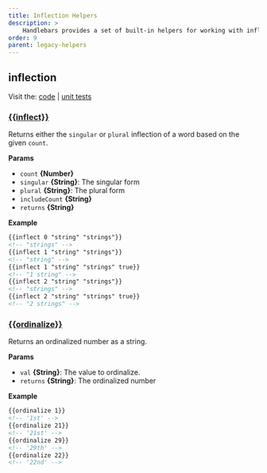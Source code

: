 ```yaml
---
title: Inflection Helpers
description: >
    Handlebars provides a set of built-in helpers for working with inflection. These helpers are used to format and manipulate words, making it easier to display text in a readable format.
order: 9
parent: legacy-helpers
---
```


## inflection

Visit the: [code](https://github.com/jaredwray/fumanchu/tree/main/helpers/lib/inflection.js) | [unit tests](https://github.com/jaredwray/fumanchu/tree/main/helpers/test/inflection.js)

### [{{inflect}}](https://github.com/jaredwray/fumanchu/tree/main/helpers/lib/inflection.js#L30)

Returns either the `singular` or `plural` inflection of a word based on the given `count`.

**Params**

* `count` **{Number}**
* `singular` **{String}**: The singular form
* `plural` **{String}**: The plural form
* `includeCount` **{String}**
* `returns` **{String}**

**Example**

```html
{{inflect 0 "string" "strings"}}
<!-- "strings" -->
{{inflect 1 "string" "strings"}}
<!-- "string" -->
{{inflect 1 "string" "strings" true}}
<!-- "1 string" -->
{{inflect 2 "string" "strings"}}
<!-- "strings" -->
{{inflect 2 "string" "strings" true}}
<!-- "2 strings" -->
```

### [{{ordinalize}}](https://github.com/jaredwray/fumanchu/tree/main/helpers/lib/inflection.js#L58)

Returns an ordinalized number as a string.

**Params**

* `val` **{String}**: The value to ordinalize.
* `returns` **{String}**: The ordinalized number

**Example**

```html
{{ordinalize 1}}
<!-- '1st' -->
{{ordinalize 21}}
<!-- '21st' -->
{{ordinalize 29}}
<!-- '29th' -->
{{ordinalize 22}}
<!-- '22nd' -->
```
